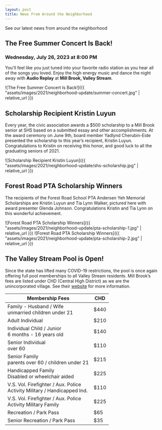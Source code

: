 ```yaml
---
layout: post
title: News From Around the Neighborhood
---
```


See our latest news from around the neighborhood

## The Free Summer Concert Is Back!

### Wednesday, July 26, 2023 at 8:00 PM

You'll feel like you just tuned into your favorite radio station as you hear
all of the songs you loved.  Enjoy the high energy music and dance the night away with **Audio Replay** at **Mill Brook, Valley Stream**.

![The Free Summer Concert Is Back!]({{ "assets/images/2021/neighborhood-update/summer-concert.jpg" | relative_url }})

## Scholarship Recipient Kristin Luyun

Every year, the civic association awards a $500 scholarship to a Mill Brook
senior at SHS based on a submitted essay and other accomplishments. At the
award ceremony on June 9th, board member Yadlynd Cherubin-Eide presented the
scholarship to this year’s recipient, Kristin Luyun. Congratulations to
Kristin on receiving this honor, and good luck to all the graduating seniors of
2021.

![Scholarship Recipient Kristin Luyun]({{ "assets/images/2021/neighborhood-update/shs-scholarship.jpg" | relative_url }})

## Forest Road PTA Scholarship Winners

The recipients of the Forest Road School PTA Andersen Yeh Memorial Scholarships
are Kristin Luyun and Tia Lynn Walker, pictured here with award presenter
Glenda Johnson. Congratulations Kristin and Tia Lynn on this wonderful
achievement.

![Forest Road PTA Scholarship Winners]({{ "assets/images/2021/neighborhood-update/pta-scholarship-1.jpg" | relative_url }})
![Forest Road PTA Scholarship Winners]({{ "assets/images/2021/neighborhood-update/pta-scholarship-2.jpg" | relative_url }})

## The Valley Stream Pool is Open!

Since the state has lifted many COVID-19 restrictions, the pool is once again
offering full pool memberships to all Valley Stream residents. Mill Brook’s
fees are listed under CHD (Central High District) as we are the unincorporated
village. See their [website](https://www.vsvny.org/pool) for more information.

| Membership Fees | CHD |
| --------------- | --- |
| Family - Husband / Wife<br>unmarried children under 21 | $440 |
| Adult Individual | $210 |
| Individual Child / Junior<br>6 months - 16 years old | $140 |
| Senior Individual<br>over 60 | $110 |
| Senior Family<br>parents over 60 / children under 21 | $215 |
| Handicapped Family<br>Disabled or wheelchair aided | $225 |
| V.S. Vol. Firefighter / Aux. Police<br>Activity Military / Handicapped Ind. | $110 |
| V.S. Vol. Firefighter / Aux. Police<br>Activity Military Family | $225 |
| Recreation / Park Pass | $65 |
| Senior Recreation / Park Pass | $35 |
